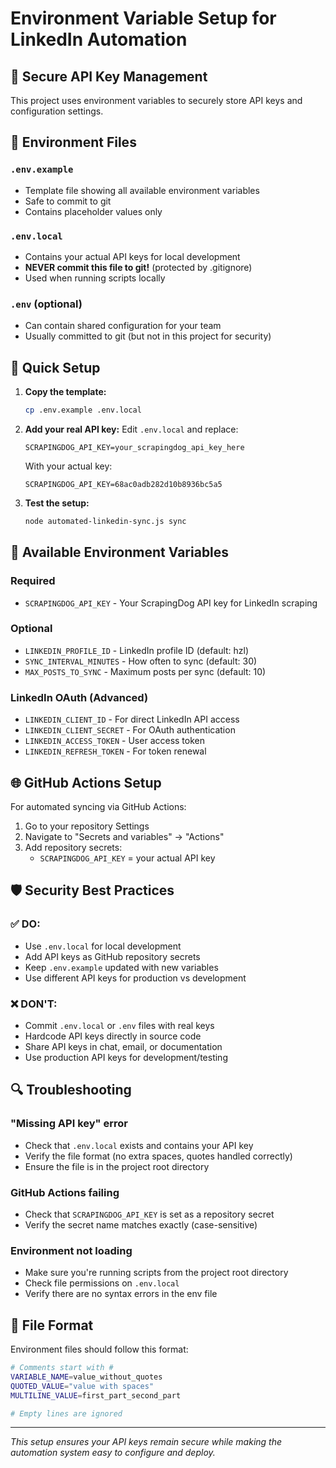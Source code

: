 # Environment Variable Setup for LinkedIn Automation

## 🔐 Secure API Key Management

This project uses environment variables to securely store API keys and configuration settings.

## 📁 Environment Files

### `.env.example`
- Template file showing all available environment variables
- Safe to commit to git
- Contains placeholder values only

### `.env.local`  
- Contains your actual API keys for local development
- **NEVER commit this file to git!** (protected by .gitignore)
- Used when running scripts locally

### `.env` (optional)
- Can contain shared configuration for your team
- Usually committed to git (but not in this project for security)

## 🚀 Quick Setup

1. **Copy the template:**
   ```bash
   cp .env.example .env.local
   ```

2. **Add your real API key:**
   Edit `.env.local` and replace:
   ```
   SCRAPINGDOG_API_KEY=your_scrapingdog_api_key_here
   ```
   With your actual key:
   ```
   SCRAPINGDOG_API_KEY=68ac0adb282d10b8936bc5a5
   ```

3. **Test the setup:**
   ```bash
   node automated-linkedin-sync.js sync
   ```

## 🔧 Available Environment Variables

### Required
- `SCRAPINGDOG_API_KEY` - Your ScrapingDog API key for LinkedIn scraping

### Optional
- `LINKEDIN_PROFILE_ID` - LinkedIn profile ID (default: hzl)
- `SYNC_INTERVAL_MINUTES` - How often to sync (default: 30)
- `MAX_POSTS_TO_SYNC` - Maximum posts per sync (default: 10)

### LinkedIn OAuth (Advanced)
- `LINKEDIN_CLIENT_ID` - For direct LinkedIn API access
- `LINKEDIN_CLIENT_SECRET` - For OAuth authentication
- `LINKEDIN_ACCESS_TOKEN` - User access token
- `LINKEDIN_REFRESH_TOKEN` - For token renewal

## 🌐 GitHub Actions Setup

For automated syncing via GitHub Actions:

1. Go to your repository Settings
2. Navigate to "Secrets and variables" → "Actions"
3. Add repository secrets:
   - `SCRAPINGDOG_API_KEY` = your actual API key

## 🛡️ Security Best Practices

### ✅ DO:
- Use `.env.local` for local development
- Add API keys as GitHub repository secrets
- Keep `.env.example` updated with new variables
- Use different API keys for production vs development

### ❌ DON'T:
- Commit `.env.local` or `.env` files with real keys
- Hardcode API keys directly in source code
- Share API keys in chat, email, or documentation
- Use production API keys for development/testing

## 🔍 Troubleshooting

### "Missing API key" error
- Check that `.env.local` exists and contains your API key
- Verify the file format (no extra spaces, quotes handled correctly)
- Ensure the file is in the project root directory

### GitHub Actions failing
- Check that `SCRAPINGDOG_API_KEY` is set as a repository secret
- Verify the secret name matches exactly (case-sensitive)

### Environment not loading
- Make sure you're running scripts from the project root directory
- Check file permissions on `.env.local`
- Verify there are no syntax errors in the env file

## 📖 File Format

Environment files should follow this format:
```bash
# Comments start with #
VARIABLE_NAME=value_without_quotes
QUOTED_VALUE="value with spaces"
MULTILINE_VALUE=first_part_second_part

# Empty lines are ignored
```

---

*This setup ensures your API keys remain secure while making the automation system easy to configure and deploy.*